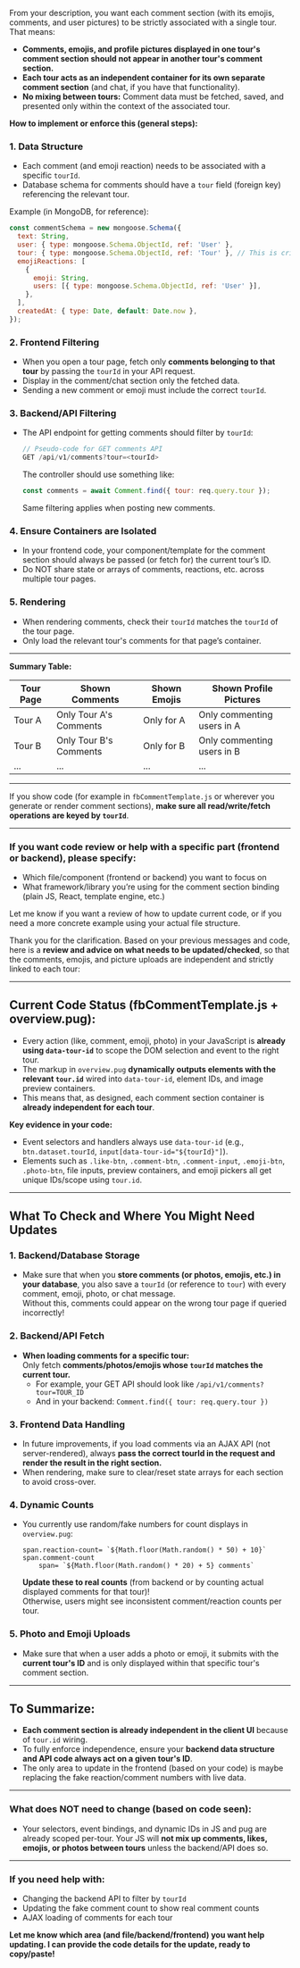 From your description, you want each comment section (with its emojis, comments, and user pictures) to be strictly associated with a single tour. That means:

- **Comments, emojis, and profile pictures displayed in one tour's comment section should not appear in another tour's comment section.**
- **Each tour acts as an independent container for its own separate comment section** (and chat, if you have that functionality).
- **No mixing between tours:** Comment data must be fetched, saved, and presented only within the context of the associated tour.

**How to implement or enforce this (general steps):**

### 1. **Data Structure**

- Each comment (and emoji reaction) needs to be associated with a specific `tourId`.
- Database schema for comments should have a `tour` field (foreign key) referencing the relevant tour.

Example (in MongoDB, for reference):

```js
const commentSchema = new mongoose.Schema({
  text: String,
  user: { type: mongoose.Schema.ObjectId, ref: 'User' },
  tour: { type: mongoose.Schema.ObjectId, ref: 'Tour' }, // This is critical!
  emojiReactions: [
    {
      emoji: String,
      users: [{ type: mongoose.Schema.ObjectId, ref: 'User' }],
    },
  ],
  createdAt: { type: Date, default: Date.now },
});
```

### 2. **Frontend Filtering**

- When you open a tour page, fetch only **comments belonging to that tour** by passing the `tourId` in your API request.
- Display in the comment/chat section only the fetched data.
- Sending a new comment or emoji must include the correct `tourId`.

### 3. **Backend/API Filtering**

- The API endpoint for getting comments should filter by `tourId`:

  ```js
  // Pseudo-code for GET comments API
  GET /api/v1/comments?tour=<tourId>
  ```

  The controller should use something like:

  ```js
  const comments = await Comment.find({ tour: req.query.tour });
  ```

  Same filtering applies when posting new comments.

### 4. **Ensure Containers are Isolated**

- In your frontend code, your component/template for the comment section should always be passed (or fetch for) the current tour’s ID.
- Do NOT share state or arrays of comments, reactions, etc. across multiple tour pages.

### 5. **Rendering**

- When rendering comments, check their `tourId` matches the `tourId` of the tour page.
- Only load the relevant tour's comments for that page’s container.

---

**Summary Table:**

| Tour Page | Shown Comments         | Shown Emojis | Shown Profile Pictures     |
| --------- | ---------------------- | ------------ | -------------------------- |
| Tour A    | Only Tour A's Comments | Only for A   | Only commenting users in A |
| Tour B    | Only Tour B's Comments | Only for B   | Only commenting users in B |
| ...       | ...                    | ...          | ...                        |

---

If you show code (for example in `fbCommentTemplate.js` or wherever you generate or render comment sections), **make sure all read/write/fetch operations are keyed by `tourId`**.

---

### **If you want code review or help with a specific part (frontend or backend), please specify:**

- Which file/component (frontend or backend) you want to focus on
- What framework/library you’re using for the comment section binding (plain JS, React, template engine, etc.)

Let me know if you want a review of how to update current code, or if you need a more concrete example using your actual file structure.

Thank you for the clarification. Based on your previous messages and code, here is a **review and advice on what needs to be updated/checked**, so that the comments, emojis, and picture uploads are independent and strictly linked to each tour:

---

## **Current Code Status (fbCommentTemplate.js + overview.pug):**

- Every action (like, comment, emoji, photo) in your JavaScript is **already using `data-tour-id`** to scope the DOM selection and event to the right tour.
- The markup in `overview.pug` **dynamically outputs elements with the relevant `tour.id`** wired into `data-tour-id`, element IDs, and image preview containers.
- This means that, as designed, each comment section container is **already independent for each tour**.

**Key evidence in your code:**

- Event selectors and handlers always use `data-tour-id` (e.g., `btn.dataset.tourId`, `input[data-tour-id="${tourId}"]`).
- Elements such as `.like-btn`, `.comment-btn`, `.comment-input`, `.emoji-btn`, `.photo-btn`, file inputs, preview containers, and emoji pickers all get unique IDs/scope using `tour.id`.

---

## **What To Check and Where You Might Need Updates**

### 1. **Backend/Database Storage**

- Make sure that when you **store comments (or photos, emojis, etc.) in your database**, you also save a `tourId` (or reference to `tour`) with every comment, emoji, photo, or chat message.  
  Without this, comments could appear on the wrong tour page if queried incorrectly!

### 2. **Backend/API Fetch**

- **When loading comments for a specific tour:**  
  Only fetch **comments/photos/emojis whose `tourId` matches the current tour.**
  - For example, your GET API should look like `/api/v1/comments?tour=TOUR_ID`
  - And in your backend: `Comment.find({ tour: req.query.tour })`

### 3. **Frontend Data Handling**

- In future improvements, if you load comments via an AJAX API (not server-rendered), always **pass the correct tourId in the request and render the result in the right section.**
- When rendering, make sure to clear/reset state arrays for each section to avoid cross-over.

### 4. **Dynamic Counts**

- You currently use random/fake numbers for count displays in `overview.pug`:
  ```pug
  span.reaction-count= `${Math.floor(Math.random() * 50) + 10}`
  span.comment-count
      span= `${Math.floor(Math.random() * 20) + 5} comments`
  ```
  **Update these to real counts** (from backend or by counting actual displayed comments for that tour)!  
  Otherwise, users might see inconsistent comment/reaction counts per tour.

### 5. **Photo and Emoji Uploads**

- Make sure that when a user adds a photo or emoji, it submits with the **current tour's ID** and is only displayed within that specific tour's comment section.

---

## **To Summarize:**

- **Each comment section is already independent in the client UI** because of `tour.id` wiring.
- To fully enforce independence, ensure your **backend data structure and API code always act on a given tour's ID**.
- The only area to update in the frontend (based on your code) is maybe replacing the fake reaction/comment numbers with live data.

---

### **What does NOT need to change** (based on code seen):

- Your selectors, event bindings, and dynamic IDs in JS and pug are already scoped per-tour. Your JS will **not mix up comments, likes, emojis, or photos between tours** unless the backend/API does so.

---

### **If you need help with:**

- Changing the backend API to filter by `tourId`
- Updating the fake comment count to show real comment counts
- AJAX loading of comments for each tour

**Let me know which area (and file/backend/frontend) you want help updating. I can provide the code details for the update, ready to copy/paste!**
